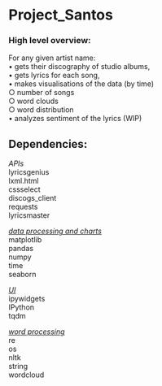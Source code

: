 # Project_Santos

### High level overview:

For any given artist name: <br>
• gets their discography of studio albums, <br>
• gets lyrics for each song,<br>
• makes visualisations of the data (by time)<br>
   ○ number of songs<br>
   ○ word clouds<br>
   ○ word distribution<br>
• analyzes sentiment of the lyrics (WIP)<br>

## Dependencies:

<i>APIs</i><br>
lyricsgenius<br>
lxml.html<br>
cssselect<br>
discogs_client<br>
requests<br>
lyricsmaster<br>

<u><i>data processing and charts</i></u><br>
matplotlib<br>
pandas<br>
numpy<br>
time<br>
seaborn<br>

<u><i>UI</i></u><br>
ipywidgets<br>
IPython<br>
tqdm<br>

<u><i>word processing</i></u><br>
re<br>
os<br>
nltk<br>
string<br>
wordcloud<br>
